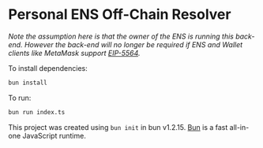 # Personal ENS Off-Chain Resolver
*Note the assumption here is that the owner of the ENS is running this back-end. However the back-end will no longer be required if ENS and Wallet clients like MetaMask support [EIP-5564](https://eips.ethereum.org/EIPS/eip-5564).*

To install dependencies:

```bash
bun install
```

To run:

```bash
bun run index.ts
```

This project was created using `bun init` in bun v1.2.15. [Bun](https://bun.sh) is a fast all-in-one JavaScript runtime.

